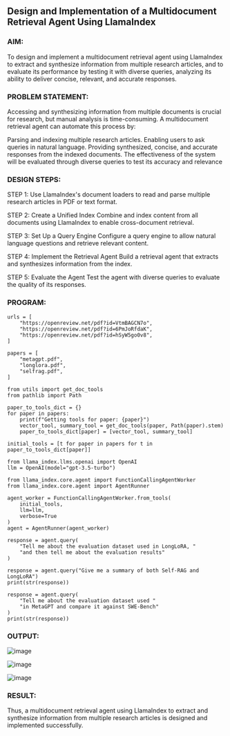 ## Design and Implementation of a Multidocument Retrieval Agent Using LlamaIndex

### AIM:
To design and implement a multidocument retrieval agent using LlamaIndex to extract and synthesize information from multiple research articles, and to evaluate its performance by testing it with diverse queries, analyzing its ability to deliver concise, relevant, and accurate responses.

### PROBLEM STATEMENT:

Accessing and synthesizing information from multiple documents is crucial for research, but manual analysis is time-consuming. A multidocument retrieval agent can automate this process by:

Parsing and indexing multiple research articles. Enabling users to ask queries in natural language. Providing synthesized, concise, and accurate responses from the indexed documents. The effectiveness of the system will be evaluated through diverse queries to test its accuracy and relevance

### DESIGN STEPS:
STEP 1:
Use LlamaIndex's document loaders to read and parse multiple research articles in PDF or text format.

STEP 2: Create a Unified Index
Combine and index content from all documents using LlamaIndex to enable cross-document retrieval.

STEP 3: Set Up a Query Engine
Configure a query engine to allow natural language questions and retrieve relevant content.

STEP 4: Implement the Retrieval Agent
Build a retrieval agent that extracts and synthesizes information from the index.

STEP 5: Evaluate the Agent
Test the agent with diverse queries to evaluate the quality of its responses.



### PROGRAM:
```
urls = [
    "https://openreview.net/pdf?id=VtmBAGCN7o",
    "https://openreview.net/pdf?id=6PmJoRfdaK",
    "https://openreview.net/pdf?id=hSyW5go0v8",
]

papers = [
    "metagpt.pdf",
    "longlora.pdf",
    "selfrag.pdf",
]

from utils import get_doc_tools
from pathlib import Path

paper_to_tools_dict = {}
for paper in papers:
    print(f"Getting tools for paper: {paper}")
    vector_tool, summary_tool = get_doc_tools(paper, Path(paper).stem)
    paper_to_tools_dict[paper] = [vector_tool, summary_tool]

initial_tools = [t for paper in papers for t in paper_to_tools_dict[paper]]

from llama_index.llms.openai import OpenAI
llm = OpenAI(model="gpt-3.5-turbo")

from llama_index.core.agent import FunctionCallingAgentWorker
from llama_index.core.agent import AgentRunner

agent_worker = FunctionCallingAgentWorker.from_tools(
    initial_tools, 
    llm=llm, 
    verbose=True
)
agent = AgentRunner(agent_worker)

response = agent.query(
    "Tell me about the evaluation dataset used in LongLoRA, "
    "and then tell me about the evaluation results"
)

response = agent.query("Give me a summary of both Self-RAG and LongLoRA")
print(str(response))

response = agent.query(
    "Tell me about the evaluation dataset used "
    "in MetaGPT and compare it against SWE-Bench"
)
print(str(response))
```



### OUTPUT:
![image](https://github.com/user-attachments/assets/fc8be936-3033-4aa2-89b0-907ddb8aade1)

![image](https://github.com/user-attachments/assets/2f394336-aa89-4901-b8f0-43a34887925f)

![image](https://github.com/user-attachments/assets/1bf62bd2-2971-46d1-b625-8e20a732a50f)


### RESULT:
Thus, a multidocument retrieval agent using LlamaIndex to extract and synthesize information from multiple research articles is designed and implemented successfully.
